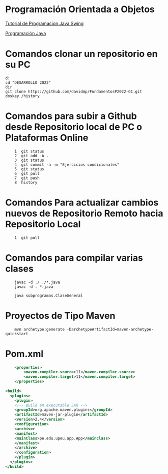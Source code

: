 # Programación Orientada a Objetos

[Tutorial de Programacion Java Swing](https://www.javatpoint.com/java-swing)

[Programación Java](https://drive.google.com/file/d/1TcAQVsUFGIG9C7QKWaFJ0VVpYHpcSpHf/view)

# Comandos clonar un repositorio en su PC

```console
d:
cd "DESARROLLO 2022"
dir
git clone https://github.com/davidmp/FundamentosP2022-G1.git
doskey /history
```

# Comandos para subir a Github desde Repositorio local de PC o Plataformas Online

```console
    1  git status
    2  git add -A .
    3  git status
    4  git commit -a -m "Ejercicios condicionales"
    5  git status
    6  git pull
    7  git push
    8  history
```

# Comandos Para actualizar cambios nuevos de Repositorio Remoto hacia Repositorio Local

```console
    1  git pull
```

# Comandos para compilar varias clases

```console
    javac -d ./ ./*.java
    javac -d . *.java
    
    java subprogramas.ClaseGeneral
```

# Proyectos de Tipo Maven
```console
    mvn archetype:generate -DarchetypeArtifactId=maven-archetype-quickstart
```
# Pom.xml
```xml
	<properties>
        <maven.compiler.source>11</maven.compiler.source>
        <maven.compiler.target>11</maven.compiler.target>
	</properties>
    
<build>
  <plugins>
    <plugin>
    <!-- Build an executable JAR -->
    <groupId>org.apache.maven.plugins</groupId>
    <artifactId>maven-jar-plugin</artifactId>
    <version>2.4</version>
    <configuration>
    <archive>
    <manifest>
    <mainClass>pe.edu.upeu.app.App</mainClass>
    </manifest>
    </archive>
    </configuration>
    </plugin>
  </plugins>
</build>    
    
```
